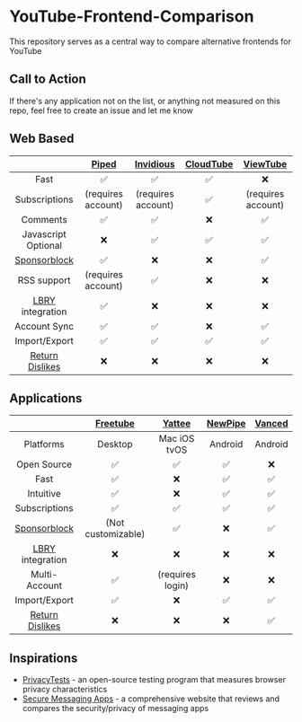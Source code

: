 # YouTube-Frontend-Comparison
This repository serves as a central way to compare alternative frontends for YouTube

## Call to Action
If there's any application not on the list, or anything not measured on this repo, feel free to create an issue and let me know

## Web Based
| | [Piped](https://github.com/TeamPiped/Piped) | [Invidious](https://github.com/iv-org/invidious) | [CloudTube](https://sr.ht/~cadence/tube) | [ViewTube](https://github.com/ViewTube/viewtube-vue) |
| :---: | :---: | :---: | :---: | :---: |
| Fast | :white_check_mark:| :white_check_mark:| :white_check_mark: | :x: |
| Subscriptions | (requires account) | (requires account) |:white_check_mark:| (requires account) |
| Comments | :white_check_mark:|:white_check_mark:| :x: | ✅ |
| Javascript Optional |:x:|:white_check_mark:|:white_check_mark:| ✅ |
| [Sponsorblock](https://github.com/ajayyy/SponsorBlock)|:white_check_mark:|:x:|:x:| :white_check_mark:|
| RSS support |(requires account)|:white_check_mark:|:x:| :x: |
| [LBRY](https://github.com/lbryio/lbry-desktop) integration | :white_check_mark: | :x: | :x: | :x: |
| Account Sync| :white_check_mark: | :white_check_mark: | :x: | :white_check_mark: |
| Import/Export | :white_check_mark:|:white_check_mark:|:white_check_mark:| ✅ |
| [Return Dislikes](https://github.com/Anarios/return-youtube-dislike)| :x: | :x: | :x: | :x: |

## Applications
| | [Freetube](https://github.com/FreeTubeApp/FreeTube) | [Yattee](https://github.com/yattee/yattee) | [NewPipe](https://github.com/TeamNewPipe/NewPipe) | [Vanced](https://vancedapp.com) |
| :---: | :---: | :---: | :---: | :---: |
| Platforms | Desktop | Mac iOS tvOS | Android | Android |
| Open Source | ✅  | ✅  | ✅ | ❌ |
| Fast | :white_check_mark:| :x: | :white_check_mark:| :white_check_mark:|
| Intuitive | :white_check_mark: | :x: | :white_check_mark:| :white_check_mark:|
| Subscriptions | :white_check_mark:| :white_check_mark: | :white_check_mark:| :white_check_mark:|
| [Sponsorblock](https://github.com/ajayyy/SponsorBlock) |(Not customizable)| :white_check_mark: |❌ | ✅ |
| [LBRY](https://github.com/lbryio/lbry-desktop) integration | :x: | :x: | :x: | :x: |
| Multi-Account| :white_check_mark:| (requires login) | :x: | :x: |
| Import/Export | :white_check_mark:| :x: |:white_check_mark:|:white_check_mark:|
| [Return Dislikes](https://github.com/Anarios/return-youtube-dislike)| :x: | :x: | :x: | :white_check_mark:|

## Inspirations

- [PrivacyTests](https://privacytests.org) - an open-source testing program that measures browser privacy characteristics
- [Secure Messaging Apps](https://www.securemessagingapps.com) - a comprehensive website that reviews and compares the security/privacy of messaging apps 
